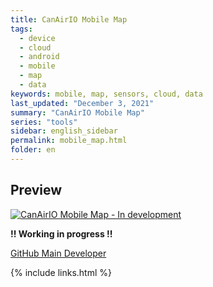 ```yaml
---
title: CanAirIO Mobile Map
tags:
  - device
  - cloud
  - android
  - mobile
  - map
  - data
keywords: mobile, map, sensors, cloud, data
last_updated: "December 3, 2021"
summary: "CanAirIO Mobile Map"
series: "tools"
sidebar: english_sidebar
permalink: mobile_map.html
folder: en
---
```


## Preview

[![CanAirIO Mobile Map - In development](/docs/images/canairio_mobile_map_frame.jpg)](https://www.home-assistant.io/)

**!! Working in progress !!** 

[GitHub Main Developer](https://github.com/cedancp/mobile_map)

{% include links.html %}

